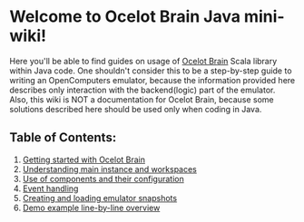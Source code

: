 # Welcome to Ocelot Brain Java mini-wiki!

Here you'll be able to find guides on usage of [Ocelot Brain](https://gitlab.com/cc-ru/ocelot/ocelot-brain) Scala library within Java code. 
One shouldn't consider this to be a step-by-step guide to writing an OpenComputers emulator, because the information provided here describes only interaction with the backend(logic) part of the emulator.
Also, this wiki is NOT a documentation for Ocelot Brain, because some solutions described here should be used only when coding in Java.

## Table of Contents:
1. [Getting started with Ocelot Brain](https://vladg24yt.github.io/Ocelot-Java-Wiki/en/getting_started)
2. [Understanding main instance and workspaces](https://vladg24yt.github.io/Ocelot-Java-Wiki/en/instance_and_workspaces)
3. [Use of components and their configuration](https://vladg24yt.github.io/Ocelot-Java-Wiki/en/component_configuration)
4. [Event handling](https://vladg24yt.github.io/Ocelot-Java-Wiki/en/event_handling)
5. [Creating and loading emulator snapshots](https://vladg24yt.github.io/Ocelot-Java-Wiki/en/emulator_snapshots)
6. [Demo example line-by-line overview](https://vladg24yt.github.io/Ocelot-Java-Wiki/en/demo_overview)
